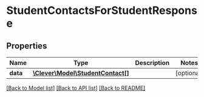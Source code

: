 # StudentContactsForStudentResponse

## Properties
Name | Type | Description | Notes
------------ | ------------- | ------------- | -------------
**data** | [**\Clever\Model\StudentContact[]**](StudentContact.md) |  | [optional] 

[[Back to Model list]](README.md#documentation-for-models) [[Back to API list]](README.md#documentation-for-api-endpoints) [[Back to README]](README.md)


